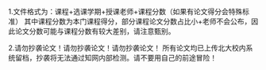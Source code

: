 1.文件格式为：课程+选课学期+授课老师+课程分数（如果有论文得分会特殊标准）
其中课程分数为本门课程得分，部分课程论文分数占比小+老师不会公布，因此论文分数可能与课程分数有较大差别，请注意甄别。

2.请勿抄袭论文！请勿抄袭论文！请勿抄袭论文！
所有论文均已上传北大校内系统留档，抄袭将无法通过知网内部检测。请不要用自己的前途冒险！

